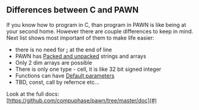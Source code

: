 ## Differences between C and PAWN

If you know how to program in C, than program in PAWN is like being at your second home. However there are couple differences to keep in mind. Next list shows most important of them to make life easier:

* there is no need for **;** at the end of line
* PAWN has [Packed and unpacked](/pawn-specialties/packed-and-unpacked-strings.md) strings and arrays
* Only 2 dim arrays are possible
* There is only one type - cell, it is like 32 bit signed integer
* Functions can have [Default parameters](/pawn-specialties/default-parameters.md)
* TBD, const, call by refernce etc...

Look at the full docs: [https://github.com/compuphase/pawn/tree/master/doc](#)

